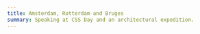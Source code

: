 ```yaml
---
title: Amsterdam, Rotterdam and Bruges
summary: Speaking at CSS Day and an architectural expedition.
---
```

